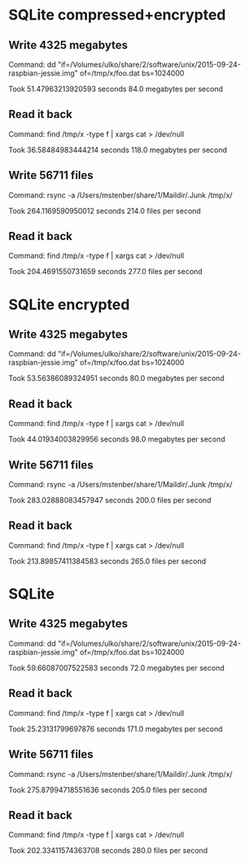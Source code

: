# SQLite compressed+encrypted
## Write 4325 megabytes
Command: dd "if=/Volumes/ulko/share/2/software/unix/2015-09-24-raspbian-jessie.img" of=/tmp/x/foo.dat bs=1024000

Took 51.47963213920593 seconds
84.0 megabytes per second

## Read it back
Command: find /tmp/x -type f | xargs cat > /dev/null

Took 36.58484983444214 seconds
118.0 megabytes per second

## Write 56711 files
Command: rsync -a /Users/mstenber/share/1/Maildir/.Junk /tmp/x/

Took 264.1169590950012 seconds
214.0 files per second

## Read it back
Command: find /tmp/x -type f | xargs cat > /dev/null

Took 204.4691550731659 seconds
277.0 files per second

# SQLite encrypted
## Write 4325 megabytes
Command: dd "if=/Volumes/ulko/share/2/software/unix/2015-09-24-raspbian-jessie.img" of=/tmp/x/foo.dat bs=1024000

Took 53.56386089324951 seconds
80.0 megabytes per second

## Read it back
Command: find /tmp/x -type f | xargs cat > /dev/null

Took 44.01934003829956 seconds
98.0 megabytes per second

## Write 56711 files
Command: rsync -a /Users/mstenber/share/1/Maildir/.Junk /tmp/x/

Took 283.02888083457947 seconds
200.0 files per second

## Read it back
Command: find /tmp/x -type f | xargs cat > /dev/null

Took 213.89857411384583 seconds
265.0 files per second

# SQLite
## Write 4325 megabytes
Command: dd "if=/Volumes/ulko/share/2/software/unix/2015-09-24-raspbian-jessie.img" of=/tmp/x/foo.dat bs=1024000

Took 59.66087007522583 seconds
72.0 megabytes per second

## Read it back
Command: find /tmp/x -type f | xargs cat > /dev/null

Took 25.23131799697876 seconds
171.0 megabytes per second

## Write 56711 files
Command: rsync -a /Users/mstenber/share/1/Maildir/.Junk /tmp/x/

Took 275.87994718551636 seconds
205.0 files per second

## Read it back
Command: find /tmp/x -type f | xargs cat > /dev/null

Took 202.33411574363708 seconds
280.0 files per second

